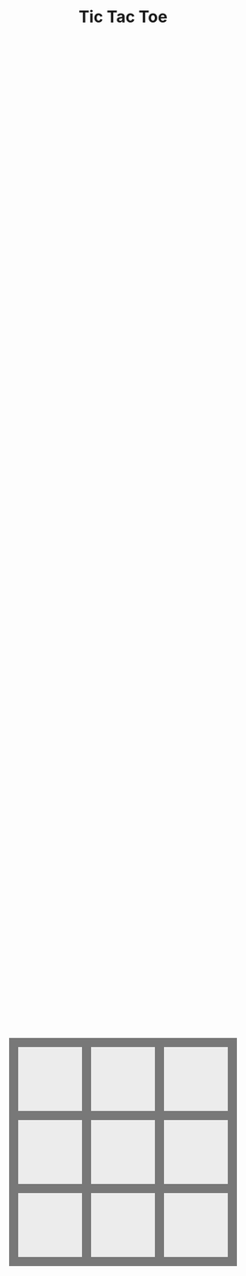 <style>
:root {
    --grid-gap: 1rem;
    --row-count: 12;
    --column-count: 12;
    --board-bg-color: #787878;
    --cell-bg-color: #ECECEC;
}

body {
    height: 100vh;
    display: grid;
    place-items: center;
}

.board {
    display: grid;
    gap: var(--grid-gap, 1rem);
    grid-template-columns: repeat(var(--column-count), minmax(1rem, 1fr));
    grid-template-rows: repeat(var(--row-count), minmax(1rem, 1fr));
    padding: 1rem;
    background-color: var(--board-bg-color, #787878);
}

.cell {
    display: grid;
    place-items: center;
    background-color: var(--cell-bg-color, #ECECEC);
    font-size: calc(1vw + 4rem);
}
</style>

# Tic Tac Toe

<div class="board">
    <!-- row #1 -->
    <div class="cell" style="grid-area: 1/1/5/5">
        <!-- ❌ -->
        <!-- ⭕ -->
    </div>
    <div class="cell" style="grid-area: 1/5/5/9">
        <!-- ❌ -->
        <!-- ⭕ -->
    </div>
    <div class="cell" style="grid-area: 1/9/5/13">
        <!-- ❌ -->
        <!-- ⭕ -->
    </div>
    <!-- row #2 -->
    <div class="cell" style="grid-area: 5/1/9/5">
        <!-- ❌ -->
        <!-- ⭕ -->
    </div>
    <div class="cell" style="grid-area: 5/5/9/9">
        <!-- ❌ -->
        <!-- ⭕ -->
    </div>
    <div class="cell" style="grid-area: 5/9/9/13">
        <!-- ❌ -->
        <!-- ⭕ -->
    </div>
    <!-- row #3 -->
    <div class="cell" style="grid-area: 9/1/13/5">
        <!-- ❌ -->
        <!-- ⭕ -->
    </div>
    <div class="cell" style="grid-area: 9/5/13/9">
        <!-- ❌ -->
        <!-- ⭕ -->
    </div>
    <div class="cell" style="grid-area: 9/9/13/13">
        <!-- ❌ -->
        <!-- ⭕ -->
    </div>
</div>
